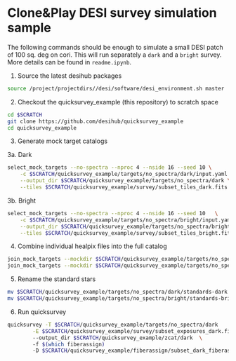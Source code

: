 # Clone&Play DESI survey simulation sample

The following commands should be enough to simulate a small DESI patch of 100 sq. deg on cori.
This will run separately a `dark` and a `bright` survey.
More details can be found in `readme.ipynb`.


1. Source the latest desihub packages
```bash
source /project/projectdirs//desi/software/desi_environment.sh master
```

2. Checkout the quicksurvey_example (this repository) to scratch space
```bash
cd $SCRATCH
git clone https://github.com/desihub/quicksurvey_example
cd quicksurvey_example
```

3. Generate mock target catalogs 

3a. Dark 
```bash
select_mock_targets --no-spectra --nproc 4 --nside 16 --seed 10 \
    -c $SCRATCH/quicksurvey_example/targets/no_spectra/dark/input.yaml \
    --output_dir $SCRATCH/quicksurvey_example/targets/no_spectra/dark \
    --tiles $SCRATCH/quicksurvey_example/survey/subset_tiles_dark.fits
```

3b. Bright
```bash
select_mock_targets --no-spectra --nproc 4 --nside 16 --seed 10   \
	-c $SCRATCH/quicksurvey_example/targets/no_spectra/bright/input.yaml   \
	--output_dir $SCRATCH/quicksurvey_example/targets/no_spectra/bright  \
	--tiles $SCRATCH/quicksurvey_example/survey/subset_tiles_bright.fits
```

4. Combine individual healpix files into the full catalog
```bash
join_mock_targets --mockdir $SCRATCH/quicksurvey_example/targets/no_spectra/dark
join_mock_targets --mockdir $SCRATCH/quicksurvey_example/targets/no_spectra/bright
```

5. Rename the standard stars
```bash
mv $SCRATCH/quicksurvey_example/targets/no_spectra/dark/standards-dark.fits $SCRATCH/quicksurvey_example/targets/no_spectra/dark/std.fits
mv $SCRATCH/quicksurvey_example/targets/no_spectra/bright/standards-bright.fits $SCRATCH/quicksurvey_example/targets/no_spectra/bright/std.fits

```

6. Run quicksurvey
```bash
quicksurvey -T $SCRATCH/quicksurvey_example/targets/no_spectra/dark    \
	    -E $SCRATCH/quicksurvey_example/survey/subset_exposures_dark.fits  \   
	    --output_dir $SCRATCH/quicksurvey_example/zcat/dark  \   
	    -f $(which fiberassign)    
	    -D $SCRATCH/quicksurvey_example/fiberassign/subset_dark_fiberassign_dates.txt
```
